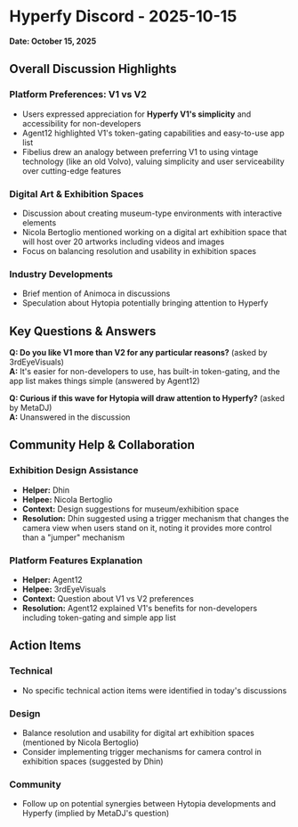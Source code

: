 # Hyperfy Discord - 2025-10-15

**Date: October 15, 2025**

## Overall Discussion Highlights

### Platform Preferences: V1 vs V2
- Users expressed appreciation for **Hyperfy V1's simplicity** and accessibility for non-developers
- Agent12 highlighted V1's token-gating capabilities and easy-to-use app list
- Fibelius drew an analogy between preferring V1 to using vintage technology (like an old Volvo), valuing simplicity and user serviceability over cutting-edge features

### Digital Art & Exhibition Spaces
- Discussion about creating museum-type environments with interactive elements
- Nicola Bertoglio mentioned working on a digital art exhibition space that will host over 20 artworks including videos and images
- Focus on balancing resolution and usability in exhibition spaces

### Industry Developments
- Brief mention of Animoca in discussions
- Speculation about Hytopia potentially bringing attention to Hyperfy

## Key Questions & Answers

**Q: Do you like V1 more than V2 for any particular reasons?** (asked by 3rdEyeVisuals)  
**A:** It's easier for non-developers to use, has built-in token-gating, and the app list makes things simple (answered by Agent12)

**Q: Curious if this wave for Hytopia will draw attention to Hyperfy?** (asked by MetaDJ)  
**A:** Unanswered in the discussion

## Community Help & Collaboration

### Exhibition Design Assistance
- **Helper:** Dhin
- **Helpee:** Nicola Bertoglio
- **Context:** Design suggestions for museum/exhibition space
- **Resolution:** Dhin suggested using a trigger mechanism that changes the camera view when users stand on it, noting it provides more control than a "jumper" mechanism

### Platform Features Explanation
- **Helper:** Agent12
- **Helpee:** 3rdEyeVisuals
- **Context:** Question about V1 vs V2 preferences
- **Resolution:** Agent12 explained V1's benefits for non-developers including token-gating and simple app list

## Action Items

### Technical
- No specific technical action items were identified in today's discussions

### Design
- Balance resolution and usability for digital art exhibition spaces (mentioned by Nicola Bertoglio)
- Consider implementing trigger mechanisms for camera control in exhibition spaces (suggested by Dhin)

### Community
- Follow up on potential synergies between Hytopia developments and Hyperfy (implied by MetaDJ's question)